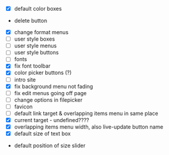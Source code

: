 - [x] default color boxes
-  delete button
- [x] change format menus
- [ ] user style boxes
- [ ] user style menus
- [ ] user style buttons
- [ ] fonts
- [x] fix font toolbar
- [x] color picker buttons (?)
- [ ] intro site
- [x] fix background menu not fading
- [ ] fix edit menus going off page
- [ ] change options in filepicker
- [ ] favicon
- [ ] default link target & overlapping items menu in same place
- [x] current target - undefined????
- [x] overlapping items menu width, also live-update button name
- [x] default size of text box
- default position of size slider
